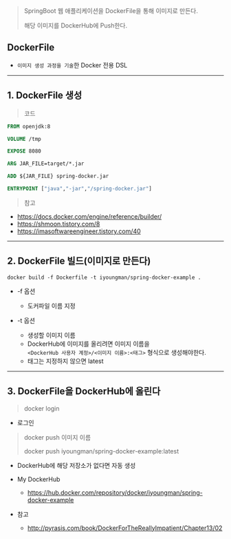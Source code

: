 > SpringBoot 웹 애플리케이션을 DockerFile을 통해 이미지로 만든다.
>
> 해당 이미지를 DockerHub에 Push한다.

## DockerFile
* `이미지 생성 과정을 기술`한 Docker 전용 DSL

***

## 1. DockerFile 생성

> 코드 

```dockerfile
FROM openjdk:8

VOLUME /tmp

EXPOSE 8080

ARG JAR_FILE=target/*.jar

ADD ${JAR_FILE} spring-docker.jar

ENTRYPOINT ["java","-jar","/spring-docker.jar"]
```


> 참고
* https://docs.docker.com/engine/reference/builder/
* https://shmoon.tistory.com/8
* https://imasoftwareengineer.tistory.com/40
  

***

## 2. DockerFile 빌드(이미지로 만든다)
```linux
docker build -f Dockerfile -t iyoungman/spring-docker-example .
```

* -f 옵션
  * 도커파일 이름 지정

* -t 옵션
  * 생성할 이미지 이름
  * DockerHub에 이미지를 올리려면 이미지 이름을<br>
  `<DockerHub 사용자 계정>/<이미지 이름>:<태그>` 형식으로 생성해야한다.
  * 태그는 지정하지 않으면 latest


***

## 3. DockerFile을 DockerHub에 올린다
> docker login  
* 로그인

> docker push 이미지 이름
>
> docker push iyoungman/spring-docker-example:latest  
* DockerHub에 해당 저장소가 없다면 자동 생성

* My DockerHub
  * https://hub.docker.com/repository/docker/iyoungman/spring-docker-example

* 참고
  * http://pyrasis.com/book/DockerForTheReallyImpatient/Chapter13/02
